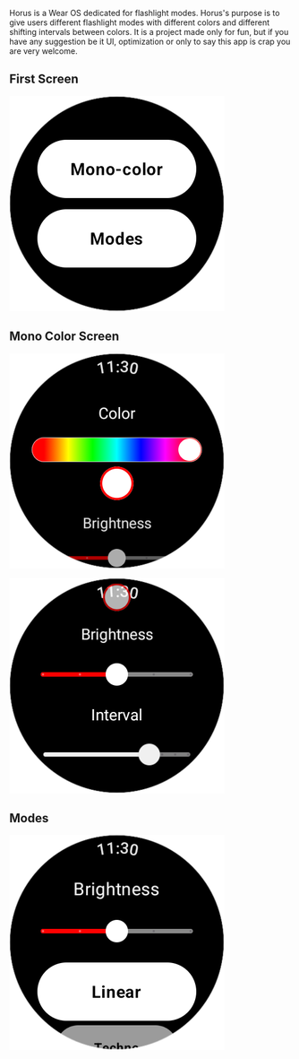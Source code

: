 Horus is a Wear OS dedicated for flashlight modes.
Horus's purpose is to give users different flashlight modes with different colors and different shifting intervals between colors. 
It is a project made only for fun, but if you have any suggestion be it UI, optimization or only to say this app is crap you are very welcome.

## First Screen
![alt text](https://github.com/stivengjinaj/Horus/blob/master/app/src/main/java/com/stiven/horus/horus1.png)

## Mono Color Screen
![alt text](https://github.com/stivengjinaj/Horus/blob/master/app/src/main/java/com/stiven/horus/horus2.png)

![alt text](https://github.com/stivengjinaj/Horus/blob/master/app/src/main/java/com/stiven/horus/horus3.png)

## Modes
![alt text](https://github.com/stivengjinaj/Horus/blob/master/app/src/main/java/com/stiven/horus/horus4.png)

